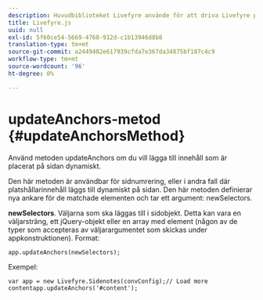 ```yaml
---
description: Huvudbiblioteket Livefyre använde för att driva Livefyre på er webbplats.
title: Livefyre.js
uuid: null
exl-id: 5f60ce54-5669-4768-912d-c1b13946d8b8
translation-type: tm+mt
source-git-commit: a2449482e617939cfda7e367da34875bf187c4c9
workflow-type: tm+mt
source-wordcount: '96'
ht-degree: 0%

---
```


# updateAnchors-metod {#updateAnchorsMethod}

Använd metoden updateAnchors om du vill lägga till innehåll som är placerat på sidan dynamiskt.

Den här metoden är användbar för sidnumrering, eller i andra fall där platshållarinnehåll läggs till dynamiskt på sidan. Den här metoden definierar nya ankare för de matchade elementen och tar ett argument: newSelectors.

**newSelectors**. Väljarna som ska läggas till i sidobjekt. Detta kan vara en väljarsträng, ett jQuery-objekt eller en array med element (någon av de typer som accepteras av väljarargumentet som skickas under appkonstruktionen).
Format:

```
app.updateAnchors(newSelectors);
```

Exempel:

```
var app = new Livefyre.Sidenotes(convConfig);// Load more contentapp.updateAnchors('#content');
```
